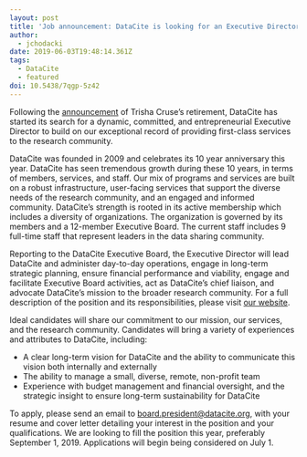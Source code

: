 ```yaml
---
layout: post
title: 'Job announcement: DataCite is looking for an Executive Director'
author:
  - jchodacki
date: 2019-06-03T19:48:14.361Z
tags:
  - DataCite
  - featured
doi: 10.5438/7qgp-5z42
---
```

Following the [announcement](https://doi.org/10.5438/4j6f-0r45) of Trisha Cruse’s retirement, DataCite has started its search for a dynamic, committed, and entrepreneurial Executive Director to build on our exceptional record of providing first-class services to the research community.

DataCite was founded in 2009 and celebrates its 10 year anniversary this year. DataCite has seen tremendous growth during these 10 years, in terms of members, services, and staff. Our mix of programs and services are built on a robust infrastructure, user-facing services that support the diverse needs of the research community, and an engaged and informed community. DataCite’s strength is rooted in its active membership which includes a diversity of organizations. The organization is governed by its members and a 12-member Executive Board. The current staff includes 9 full-time staff that represent leaders in the data sharing community.

Reporting to the DataCite Executive Board, the Executive Director will lead DataCite and administer day-to-day operations, engage in long-term strategic planning, ensure financial performance and viability, engage and facilitate Executive Board activities, act as DataCite’s chief liaison, and advocate DataCite’s mission to the broader research community. For a full description of the position and its responsibilities, please visit [our website](https://datacite.org/jobopportunities.html).

Ideal candidates will share our commitment to our mission, our services, and the research community. Candidates will bring a variety of experiences and attributes to DataCite, including: 

* A clear long-term vision for DataCite and the ability to communicate this vision both internally and externally 
* The ability to manage a small, diverse, remote, non-profit team
* Experience with budget management and financial oversight, and the strategic insight to ensure long-term sustainability for DataCite

To apply, please send an email to [board.president@datacite.org](mailto:board.president@datacite.org), with your resume and cover letter detailing your interest in the position and your qualifications. We are looking to fill the position this year, preferably September 1, 2019. Applications will begin being considered on July 1.
